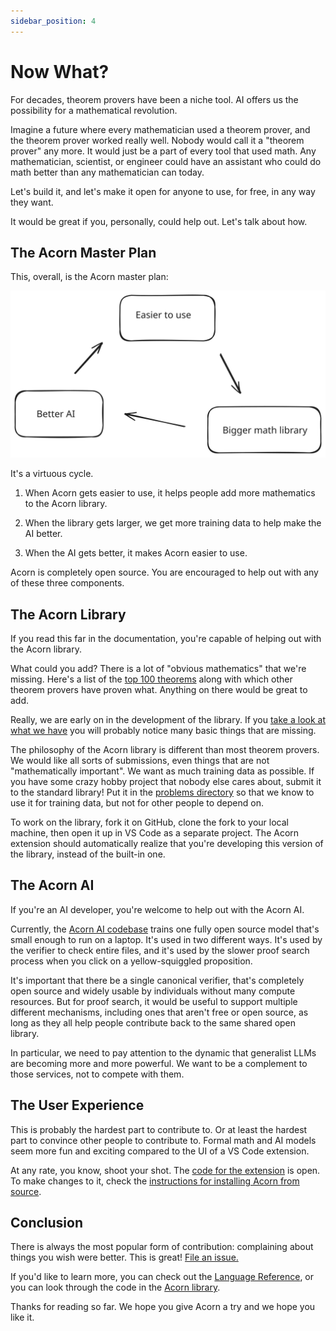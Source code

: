 ```yaml
---
sidebar_position: 4
---
```


# Now What?

For decades, theorem provers have been a niche tool. AI offers us the possibility for a mathematical revolution.

Imagine a future where every mathematician used a theorem prover, and the theorem prover worked really well. Nobody would call it a "theorem prover" any more. It would just be a part of every tool that used math. Any mathematician, scientist, or engineer could have an assistant who could do math better than any mathematician can today.

Let's build it, and let's make it open for anyone to use, for free, in any way they want.

It would be great if you, personally, could help out. Let's talk about how.

## The Acorn Master Plan

This, overall, is the Acorn master plan:

<div style={{ margin: '20px', padding: '20px' }}>
  <img src="/img/masterplan.svg" alt="Master Plan Diagram" />
</div>

It's a virtuous cycle.

1. When Acorn gets easier to use, it helps people add more mathematics to the Acorn library.

2. When the library gets larger, we get more training data to help make the AI better.

3. When the AI gets better, it makes Acorn easier to use.

Acorn is completely open source. You are encouraged to help out with any of these three components.

## The Acorn Library

If you read this far in the documentation, you're capable of helping out with the Acorn library.

What could you add? There is a lot of "obvious mathematics" that we're missing. Here's a list of the [top 100 theorems](https://www.cs.ru.nl/~freek/100/) along with which other theorem provers have proven what. Anything on there would be great to add.

Really, we are early on in the development of the library. If you [take a look at what we have](https://github.com/acornprover/acornlib) you will probably notice many basic things that are missing.

The philosophy of the Acorn library is different than most theorem provers. We would like all sorts of submissions, even things that are not "mathematically important". We want as much training data as possible. If you have some crazy hobby project that nobody else cares about, submit it to the standard library! Put it in the [problems directory](https://github.com/acornprover/acornlib/tree/master/problems) so that we know to use it for training data, but not for other people to depend on.

To work on the library, fork it on GitHub, clone the fork to your local machine, then open it up in VS Code as a separate project. The Acorn extension should automatically realize that you're developing this version of the library, instead of the built-in one.

## The Acorn AI

If you're an AI developer, you're welcome to help out with the Acorn AI.

Currently, the [Acorn AI codebase](https://github.com/acornprover/acorn/tree/master/python) trains one fully open source model that's small enough to run on a laptop. It's used in two different ways. It's used by the verifier to check entire files, and it's used by the slower proof search process when you click on a yellow-squiggled proposition.

It's important that there be a single canonical verifier, that's completely open source and widely usable by individuals without many compute resources. But for proof search, it would be useful to support multiple different mechanisms, including ones that aren't free or open source, as long as they all help people contribute back to the same shared open library.

In particular, we need to pay attention to the dynamic that generalist LLMs are becoming more and more powerful. We want to be a complement to those services, not to compete with them.

## The User Experience

This is probably the hardest part to contribute to. Or at least the hardest part to convince other people to contribute to. Formal math and AI models seem more fun and exciting compared to the UI of a VS Code extension.

At any rate, you know, shoot your shot. The [code for the extension](https://github.com/acornprover/acorn/tree/master/vscode) is open. To make changes to it, check the [instructions for installing Acorn from source](https://github.com/acornprover/acorn/tree/master).

## Conclusion

There is always the most popular form of contribution: complaining about things you wish were better. This is great! [File an issue.](https://github.com/acornprover/acorn/issues)

If you'd like to learn more, you can check out the [Language Reference](/docs/category/language-reference), or you can look through the code in the [Acorn library](https://github.com/acornprover/acornlib).

Thanks for reading so far. We hope you give Acorn a try and we hope you like it.
